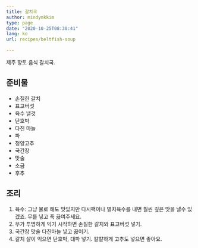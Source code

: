 ```yaml
---
title: 갈치국
author: mindymkkim
type: page
date: "2020-10-25T08:30:41"
lang: ko
url: recipes/beltfish-soup

---
```


제주 향토 음식 갈치국.

## 준비물

- 손질한 갈치
- 표고버섯
- 육수 낼것
- 단호박
- 다진 마늘
- 파
- 청양고추
- 국간장
- 맛술
- 소금
- 후추 

## 조리

1. 육수: 그냥 물로 해도 맛있지만 다시팩이나 멸치육수를 내면 훨씬 깊은 맛을 낼수 있겠죠. 무를 넣고 푹 끓여주세요.
2. 무가 투명하게 익기 시작하면 손질한 갈치와 표고버섯 넣기.
3. 국간장 맛술 다진마늘 넣고 끓이기.
4. 갈치 살이 익으면 단호박, 대파 넣기. 칼칼하게 고추도 넣으면 좋아요.
